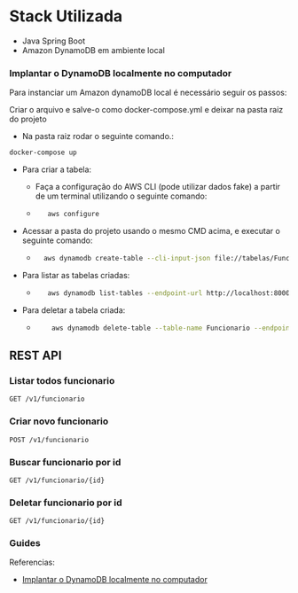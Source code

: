 # Stack Utilizada

* Java Spring Boot
* Amazon DynamoDB em ambiente local

### Implantar o DynamoDB localmente no computador

Para instanciar um Amazon dynamoDB local é necessário seguir os passos:

Criar o arquivo e salve-o como docker-compose.yml e deixar na pasta raiz do projeto

* Na pasta raiz rodar o seguinte comando.:
```bash
docker-compose up
```

* Para criar a tabela:

    * Faça a configuração do AWS CLI (pode utilizar dados fake) a partir de um terminal utilizando o seguinte comando:
    * ```bash
         aws configure
         ```

* Acessar a pasta do projeto usando o mesmo CMD acima, e executar o seguinte comando:
    *  ```bash
         aws dynamodb create-table --cli-input-json file://tabelas/Funcionario.json --endpoint-url http://localhost:8000
         ```

* Para listar as tabelas criadas:
    * ```bash
         aws dynamodb list-tables --endpoint-url http://localhost:8000
         ```

* Para deletar a tabela criada:
    * ```bash
          aws dynamodb delete-table --table-name Funcionario --endpoint-url http://localhost:8000
         ```

## REST API

### Listar todos funcionario
    GET /v1/funcionario

### Criar novo funcionario
    POST /v1/funcionario

### Buscar funcionario por id
    GET /v1/funcionario/{id}

### Deletar funcionario por id
    GET /v1/funcionario/{id}

### Guides
Referencias:

* [Implantar o DynamoDB localmente no computador](https://docs.aws.amazon.com/pt_br/amazondynamodb/latest/developerguide/DynamoDBLocal.DownloadingAndRunning.html)


